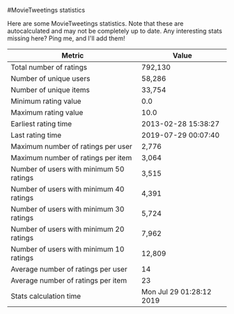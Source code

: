 #MovieTweetings statistics

Here are some MovieTweetings statistics. Note that these are autocalculated and may not be completely up to date. Any interesting stats missing here? Ping me, and I'll add them!

Metric | Value
--- | ---
Total number of ratings                 | 792,130
Number of unique users                  | 58,286
Number of unique items                  | 33,754
Minimum rating value                    | 0.0
Maximum rating value                    | 10.0
Earliest rating time                    | 2013-02-28 15:38:27
Last rating time                        | 2019-07-29 00:07:40
Maximum number of ratings per user      | 2,776
Maximum number of ratings per item      | 3,064
Number of users with minimum 50 ratings | 3,515
Number of users with minimum 40 ratings | 4,391
Number of users with minimum 30 ratings | 5,724
Number of users with minimum 20 ratings | 7,962
Number of users with minimum 10 ratings | 12,809
Average number of ratings per user      | 14
Average number of ratings per item      | 23
Stats calculation time                  | Mon Jul 29 01:28:12 2019

